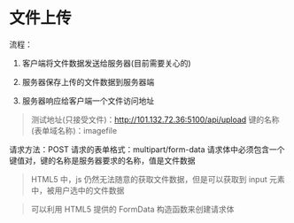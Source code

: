 # 文件上传

流程：

1. 客户端将文件数据发送给服务器(目前需要关心的)

2. 服务器保存上传的文件数据到服务器端

3. 服务器响应给客户端一个文件访问地址

> 测试地址(只接受文件)：http://101.132.72.36:5100/api/upload
> 键的名称(表单域名称)：imagefile

请求方法：POST
请求的表单格式：multipart/form-data
请求体中必须包含一个键值对，键的名称是服务器要求的名称，值是文件数据

> HTML5 中，js 仍然无法随意的获取文件数据，但是可以获取到 input 元素中，被用户选中的文件数据

> 可以利用 HTML5 提供的 FormData 构造函数来创建请求体
